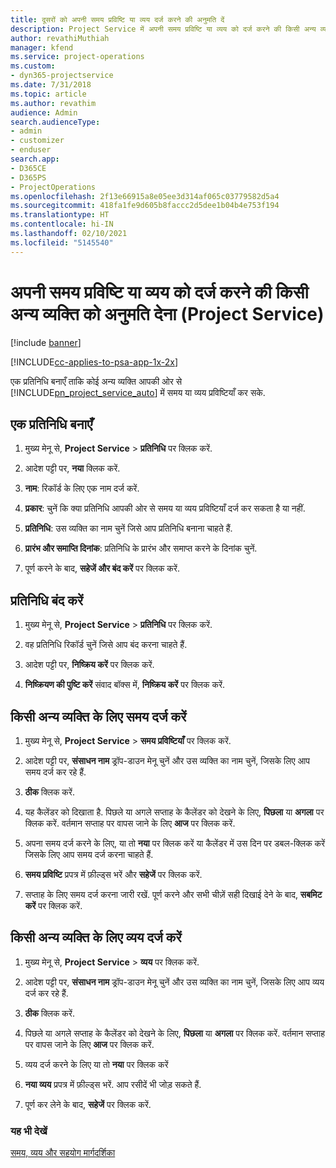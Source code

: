 ```yaml
---
title: दूसरों को अपनी समय प्रविष्टि या व्यय दर्ज करने की अनुमति दें
description: Project Service में अपनी समय प्रविष्टि या व्यय को दर्ज करने की किसी अन्य व्यक्ति को अनुमति देना का तरीका
author: revathiMuthiah
manager: kfend
ms.service: project-operations
ms.custom:
- dyn365-projectservice
ms.date: 7/31/2018
ms.topic: article
ms.author: revathim
audience: Admin
search.audienceType:
- admin
- customizer
- enduser
search.app:
- D365CE
- D365PS
- ProjectOperations
ms.openlocfilehash: 2f13e66915a8e05ee3d314af065c03779582d5a4
ms.sourcegitcommit: 418fa1fe9d605b8faccc2d5dee1b04b4e753f194
ms.translationtype: HT
ms.contentlocale: hi-IN
ms.lasthandoff: 02/10/2021
ms.locfileid: "5145540"
---
```

# <a name="allow-someone-else-to-enter-your-time-entry-or-expense-project-service"></a>अपनी समय प्रविष्टि या व्यय को दर्ज करने की किसी अन्य व्यक्ति को अनुमति देना (Project Service)

[!include [banner](../includes/psa-now-project-operations.md)]

[!INCLUDE[cc-applies-to-psa-app-1x-2x](../includes/cc-applies-to-psa-app-1x-2x.md)]

एक प्रतिनिधि बनाएँ ताकि कोई अन्य व्यक्ति आपकी ओर से [!INCLUDE[pn_project_service_auto](../includes/pn-project-service-auto.md)] में समय या व्यय प्रविष्टियाँ कर सके.  
  
## <a name="create-a-delegate"></a>एक प्रतिनिधि बनाएँ  
  
1.  मुख्य मेनू से, **Project Service** > **प्रतिनिधि** पर क्लिक करें.  
  
2.  आदेश पट्टी पर, **नया** क्लिक करें.  
  
3. **नाम**: रिकॉर्ड के लिए एक नाम दर्ज करें.  
  
4. **प्रकार**: चुनें कि क्या प्रतिनिधि आपकी ओर से समय या व्यय प्रविष्टियाँ दर्ज कर सकता है या नहीं.  
  
5. **प्रतिनिधि**: उस व्यक्ति का नाम चुनें जिसे आप प्रतिनिधि बनाना चाहते हैं.  
  
6. **प्रारंभ और समाप्ति दिनांक**: प्रतिनिधि के प्रारंभ और समाप्त करने के दिनांक चुनें.  
  
7.  पूर्ण करने के बाद, **सहेजें और बंद करें** पर क्लिक करें.  
  
## <a name="turn-off-delegation"></a>प्रतिनिधि बंद करें  
  
1.  मुख्य मेनू से, **Project Service** > **प्रतिनिधि** पर क्लिक करें.  
  
2.  वह प्रतिनिधि रिकॉर्ड चुनें जिसे आप बंद करना चाहते हैं.  
  
3.  आदेश पट्टी पर, **निष्क्रिय करें** पर क्लिक करें.  
  
4.  **निष्क्रियण की पुष्टि करें** संवाद बॉक्स में, **निष्क्रिय करें** पर क्लिक करें.  
  
## <a name="enter-time-for-someone-else"></a>किसी अन्य व्यक्ति के लिए समय दर्ज करें  
  
1.  मुख्य मेनू से, **Project Service** > **समय प्रविष्टियाँ** पर क्लिक करें.  
  
2.  आदेश पट्टी पर, **संसाधन नाम** ड्रॉप-डाउन मेनू चुनें और उस व्यक्ति का नाम चुनें, जिसके लिए आप समय दर्ज कर रहे हैं.  
  
3.  **ठीक** क्लिक करें.  
  
4.  यह कैलेंडर को दिखाता है. पिछले या अगले सप्ताह के कैलेंडर को देखने के लिए, **पिछला** या **अगला** पर क्लिक करें. वर्तमान सप्ताह पर वापस जाने के लिए **आज** पर क्लिक करें.  
  
5.  अपना समय दर्ज करने के लिए, या तो **नया** पर क्लिक करें या कैलेंडर में उस दिन पर डबल-क्लिक करें जिसके लिए आप समय दर्ज करना चाहते हैं.  
  
6.  **समय प्रविष्टि** प्रपत्र में फ़ील्ड्स भरें और **सहेजें** पर क्लिक करें.  
  
7.  सप्ताह के लिए समय दर्ज करना जारी रखें. पूर्ण करने और सभी चीज़ें सही दिखाई देने के बाद, **सबमिट करें** पर क्लिक करें.  
  
## <a name="enter-expenses-for-someone-else"></a>किसी अन्य व्यक्ति के लिए व्यय दर्ज करें  
  
1.  मुख्य मेनू से, **Project Service** > **व्यय** पर क्लिक करें.  
  
2.  आदेश पट्टी पर, **संसाधन नाम** ड्रॉप-डाउन मेनू चुनें और उस व्यक्ति का नाम चुनें, जिसके लिए आप व्यय दर्ज कर रहे हैं.  
  
3.  **ठीक** क्लिक करें.  
  
4.  पिछले या अगले सप्ताह के कैलेंडर को देखने के लिए, **पिछला** या **अगला** पर क्लिक करें. वर्तमान सप्ताह पर वापस जाने के लिए **आज** पर क्लिक करें.  
  
5.  व्यय दर्ज करने के लिए या तो **नया** पर क्लिक करें  
  
6.  **नया व्यय** प्रपत्र में फ़ील्ड्स भरें. आप रसीदें भी जोड़ सकते हैं.  
  
7.  पूर्ण कर लेने के बाद, **सहेजें** पर क्लिक करें.  
  
### <a name="see-also"></a>यह भी देखें  
 [समय, व्यय और सहयोग मार्गदर्शिका](../psa/time-expense-collaboration-guide.md)
